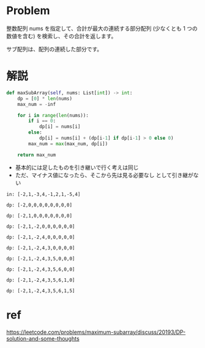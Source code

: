 # Problem

整数配列 nums を指定して、合計が最大の連続する部分配列 (少なくとも 1 つの数値を含む) を検索し、その合計を返します。

サブ配列は、配列の連続した部分です。

# 解説

```py
def maxSubArray(self, nums: List[int]) -> int:
    dp = [0] * len(nums)
    max_num = -inf

    for i in range(len(nums)):
        if i == 0:
            dp[i] = nums[i]
        else:
            dp[i] = nums[i] + (dp[i-1] if dp[i-1] > 0 else 0)
        max_num = max(max_num, dp[i])

    return max_num
```

- 基本的には足したものを引き継いで行く考えは同じ
- ただ、マイナス値になったら、そこから先は見る必要なし として引き継がない

```
in: [-2,1,-3,4,-1,2,1,-5,4]

dp: [-2,0,0,0,0,0,0,0,0]

dp: [-2,1,0,0,0,0,0,0,0]

dp: [-2,1,-2,0,0,0,0,0,0]

dp: [-2,1,-2,4,0,0,0,0,0]

dp: [-2,1,-2,4,3,0,0,0,0]

dp: [-2,1,-2,4,3,5,0,0,0]

dp: [-2,1,-2,4,3,5,6,0,0]

dp: [-2,1,-2,4,3,5,6,1,0]

dp: [-2,1,-2,4,3,5,6,1,5]

```

# ref

https://leetcode.com/problems/maximum-subarray/discuss/20193/DP-solution-and-some-thoughts
